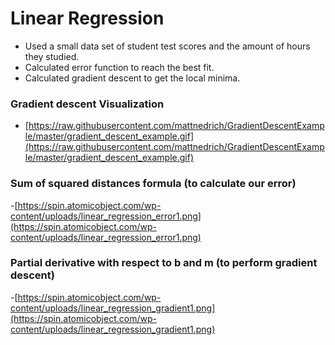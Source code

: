# Linear Regression
- Used a small data set of student test scores and the amount of hours they studied. 
- Calculated error function to reach the best fit.
- Calculated gradient descent to get the local minima.


### Gradient descent Visualization
 
- [https://raw.githubusercontent.com/mattnedrich/GradientDescentExample/master/gradient_descent_example.gif](https://raw.githubusercontent.com/mattnedrich/GradientDescentExample/master/gradient_descent_example.gif)

### Sum of squared distances formula (to calculate our error)

-[https://spin.atomicobject.com/wp-content/uploads/linear_regression_error1.png](https://spin.atomicobject.com/wp-content/uploads/linear_regression_error1.png)

### Partial derivative with respect to b and m (to perform gradient descent)

-[https://spin.atomicobject.com/wp-content/uploads/linear_regression_gradient1.png](https://spin.atomicobject.com/wp-content/uploads/linear_regression_gradient1.png)
